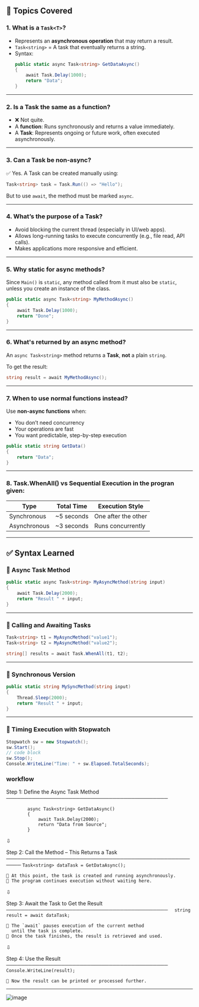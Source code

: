 ## 📌 Topics Covered

### 1. What is a `Task<T>`?
- Represents an **asynchronous operation** that may return a result.
- `Task<string>` = A task that eventually returns a string.
- Syntax:
  ```csharp
  public static async Task<string> GetDataAsync()
  {
      await Task.Delay(1000);
      return "Data";
  }
  ```

---

### 2. Is a Task the same as a function?
- ❌ Not quite.
- A **function**: Runs synchronously and returns a value immediately.
- A **Task**: Represents ongoing or future work, often executed asynchronously.

---

### 3. Can a Task be non-async?
✅ Yes. A Task can be created manually using:

```csharp
Task<string> task = Task.Run(() => "Hello");
```

But to use `await`, the method must be marked `async`.

---

### 4. What’s the purpose of a Task?
- Avoid blocking the current thread (especially in UI/web apps).
- Allows long-running tasks to execute concurrently (e.g., file read, API calls).
- Makes applications more responsive and efficient.

---

### 5. Why static for async methods?
Since `Main()` is `static`, any method called from it must also be `static`, unless you create an instance of the class.

```csharp
public static async Task<string> MyMethodAsync()
{
    await Task.Delay(1000);
    return "Done";
}
```

---

### 6. What's returned by an async method?
An `async Task<string>` method returns a **Task<string>**, **not** a plain `string`.

To get the result:

```csharp
string result = await MyMethodAsync();
```

---

### 7. When to use normal functions instead?
Use **non-async functions** when:
- You don’t need concurrency
- Your operations are fast
- You want predictable, step-by-step execution

```csharp
public static string GetData()
{
    return "Data";
}
```

---

### 8. Task.WhenAll() vs Sequential Execution in the progran given:

| Type         | Total Time  | Execution Style       |
|--------------|-------------|------------------------|
| Synchronous  | ~5 seconds  | One after the other    |
| Asynchronous | ~3 seconds  | Runs concurrently      |

---

## ✅ Syntax Learned

### 🔹 Async Task Method

```csharp
public static async Task<string> MyAsyncMethod(string input)
{
    await Task.Delay(2000);
    return "Result " + input;
}
```

---

### 🔹 Calling and Awaiting Tasks

```csharp
Task<string> t1 = MyAsyncMethod("value1");
Task<string> t2 = MyAsyncMethod("value2");

string[] results = await Task.WhenAll(t1, t2);
```

---

### 🔹 Synchronous Version

```csharp
public static string MySyncMethod(string input)
{
    Thread.Sleep(2000);
    return "Result " + input;
}
```

---

### 🔹 Timing Execution with Stopwatch

```csharp
Stopwatch sw = new Stopwatch();
sw.Start();
// code block
sw.Stop();
Console.WriteLine("Time: " + sw.Elapsed.TotalSeconds);
```

### workflow
Step 1: Define the Async Task Method
────────────────────────────────────────────
```
        async Task<string> GetDataAsync()
        {
            await Task.Delay(2000);
            return "Data from Source";
        }
```
⇩

Step 2: Call the Method – This Returns a Task<string>
──────────────────────────────────────────────────────
        ```Task<string> dataTask = GetDataAsync();```

    🔹 At this point, the task is created and running asynchronously.
    🔹 The program continues execution without waiting here.

⇩

Step 3: Await the Task to Get the Result
────────────────────────────────────────────
      ```  string result = await dataTask;```

    🔹 The `await` pauses execution of the current method
      until the task is complete.
    🔹 Once the task finishes, the result is retrieved and used.

⇩

Step 4: Use the Result
────────────────────────────────────────────
     ```   Console.WriteLine(result);```

    🔹 Now the result can be printed or processed further.

---

![image](https://github.com/user-attachments/assets/43112e89-f7b0-40ad-9c5d-68326056c655)
